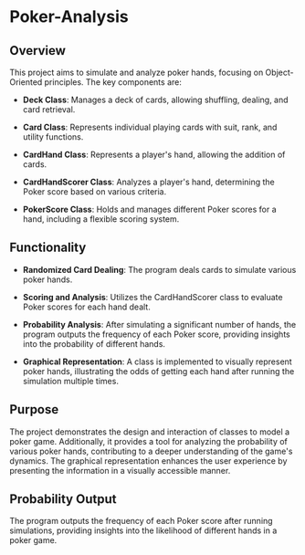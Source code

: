 # Poker-Analysis

## Overview
This project aims to simulate and analyze poker hands, focusing on Object-Oriented principles. The key components are:

- **Deck Class**: Manages a deck of cards, allowing shuffling, dealing, and card retrieval.

- **Card Class**: Represents individual playing cards with suit, rank, and utility functions.

- **CardHand Class**: Represents a player's hand, allowing the addition of cards.

- **CardHandScorer Class**: Analyzes a player's hand, determining the Poker score based on various criteria.

- **PokerScore Class**: Holds and manages different Poker scores for a hand, including a flexible scoring system.


## Functionality
- **Randomized Card Dealing**: The program deals cards to simulate various poker hands.

- **Scoring and Analysis**: Utilizes the CardHandScorer class to evaluate Poker scores for each hand dealt.

- **Probability Analysis**: After simulating a significant number of hands, the program outputs the frequency of each Poker score, providing insights into the probability of different hands.

- **Graphical Representation**: A class is implemented to visually represent poker hands, illustrating the odds of getting each hand after running the simulation multiple times.


## Purpose
The project demonstrates the design and interaction of classes to model a poker game. Additionally, it provides a tool for analyzing the probability of various poker hands, contributing to a deeper understanding of the game's dynamics. The graphical representation enhances the user experience by presenting the information in a visually accessible manner.



## Probability Output
The program outputs the frequency of each Poker score after running simulations, providing insights into the likelihood of different hands in a poker game.
